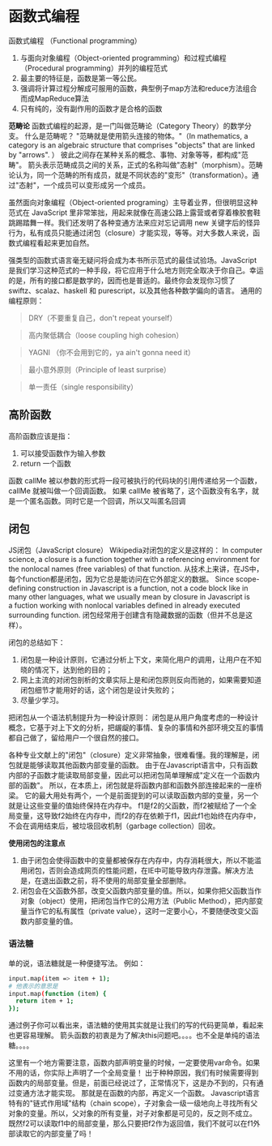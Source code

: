 # 函数式编程

函数式编程
（Functional programming）

1. 与面向对象编程（Object-oriented programming）和过程式编程（Procedural programming）并列的编程范式
2. 最主要的特征是，函数是第一等公民。
3. 强调将计算过程分解成可服用的函数，典型例子map方法和reduce方法组合而成MapReduce算法
4. 只有纯的，没有副作用的函数才是合格的函数

**范畴论**
函数式编程的起源，是一门叫做范畴论（Category Theory）的数学分支。
什么是范畴呢？
"范畴就是使用箭头连接的物体。"（In mathematics, a category is an algebraic structure that comprises "objects" that are linked by "arrows". ）
彼此之间存在某种关系的概念、事物、对象等等，都构成"范畴"。
箭头表示范畴成员之间的关系，正式的名称叫做"态射"（morphism）。范畴论认为，同一个范畴的所有成员，就是不同状态的"变形"（transformation）。通过"态射"，一个成员可以变形成另一个成员。

虽然面向对象编程（Object-oriented programing）主导着业界，但很明显这种范式在 JavaScript 里非常笨拙，用起来就像在高速公路上露营或者穿着橡胶套鞋跳踢踏舞一样。我们还发明了各种变通方法来应对忘记调用 new 关键字后的怪异行为，私有成员只能通过闭包（closure）才能实现，等等。对大多数人来说，函数式编程看起来更加自然。

强类型的函数式语言毫无疑问将会成为本书所示范式的最佳试验场。JavaScript 是我们学习这种范式的一种手段，将它应用于什么地方则完全取决于你自己。幸运的是，所有的接口都是数学的，因而也是普适的。最终你会发现你习惯了 swiftz、scalaz、haskell 和 purescript，以及其他各种数学偏向的语言。
通用的编程原则：

> DRY（不要重复自己，don't repeat yourself）

> 高内聚低耦合（loose coupling high cohesion）

> YAGNI （你不会用到它的，ya ain't gonna need it）

> 最小意外原则（Principle of least surprise）

> 单一责任（single responsibility）

## 高阶函数

高阶函数应该是指：

1. 可以接受函数作为输入参数
2. return 一个函数

函数 callMe 被以参数的形式将一段可被执行的代码块的引用传递给另一个函数，callMe 就被叫做一个回调函数。
如果 callMe 被省略了，这个函数没有名字，就是一个匿名函数。同时它是一个回调，所以又叫匿名回调

## 闭包

JS闭包（JavaScript closure）
Wikipedia对闭包的定义是这样的：
In computer science, a closure is a function together with a referencing environment for the nonlocal names (free variables) of that function.
从技术上来讲，在JS中，每个function都是闭包，因为它总是能访问在它外部定义的数据。
Since scope-defining construction in Javascript is a function, not a code block like in many other languages, what we usually mean by closure in Javascript is a fuction working with nonlocal variables defined in already executed surrounding function.
闭包经常用于创建含有隐藏数据的函数（但并不总是这样）。

闭包的总结如下：

1. 闭包是一种设计原则，它通过分析上下文，来简化用户的调用，让用户在不知晓的情况下，达到他的目的；
2. 网上主流的对闭包剖析的文章实际上是和闭包原则反向而驰的，如果需要知道闭包细节才能用好的话，这个闭包是设计失败的；
3. 尽量少学习。

把闭包从一个语法机制提升为一种设计原则：
闭包是从用户角度考虑的一种设计概念，它基于对上下文的分析，把龌龊的事情、复杂的事情和外部环境交互的事情都自己做了，留给用户一个很自然的接口。

各种专业文献上的"闭包"（closure）定义非常抽象，很难看懂。我的理解是，闭包就是能够读取其他函数内部变量的函数。
由于在Javascript语言中，只有函数内部的子函数才能读取局部变量，因此可以把闭包简单理解成"定义在一个函数内部的函数"。
所以，在本质上，闭包就是将函数内部和函数外部连接起来的一座桥梁。
它的最大用处有两个，一个是前面提到的可以读取函数内部的变量，另一个就是让这些变量的值始终保持在内存中。
f1是f2的父函数，而f2被赋给了一个全局变量，这导致f2始终在内存中，而f2的存在依赖于f1，因此f1也始终在内存中，不会在调用结束后，被垃圾回收机制（garbage collection）回收。

**使用闭包的注意点**

1. 由于闭包会使得函数中的变量都被保存在内存中，内存消耗很大，所以不能滥用闭包，否则会造成网页的性能问题，在IE中可能导致内存泄露。解决方法是，在退出函数之前，将不使用的局部变量全部删除。
2. 闭包会在父函数外部，改变父函数内部变量的值。所以，如果你把父函数当作对象（object）使用，把闭包当作它的公用方法（Public Method），把内部变量当作它的私有属性（private value），这时一定要小心，不要随便改变父函数内部变量的值。

### 语法糖

单的说，语法糖就是一种便捷写法。
例如：
```bash
input.map(item => item + 1);
# 他表示的意思是
input.map(function (item) {
  return item + 1;
});
```
通过例子你可以看出来，语法糖的使用其实就是让我们的写的代码更简单，看起来也更容易理解。
箭头函数的初衷是为了解决this问题吧。。。。也不全是单纯的语法糖。。。。

这里有一个地方需要注意，函数内部声明变量的时候，一定要使用var命令。如果不用的话，你实际上声明了一个全局变量！
出于种种原因，我们有时候需要得到函数内的局部变量。但是，前面已经说过了，正常情况下，这是办不到的，只有通过变通方法才能实现。
那就是在函数的内部，再定义一个函数。
Javascript语言特有的"链式作用域"结构（chain scope），子对象会一级一级地向上寻找所有父对象的变量。所以，父对象的所有变量，对子对象都是可见的，反之则不成立。
既然f2可以读取f1中的局部变量，那么只要把f2作为返回值，我们不就可以在f1外部读取它的内部变量了吗！

